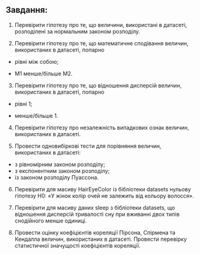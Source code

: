 ## Завдання: 

1. Перевірити гіпотезу про те, що величини, використані в датасеті,  розподілені за нормальним законом розподілу.

2. Перевірити гіпотезу про те, що математичне сподівання величин, використаних в датасеті, попарно 

- рівні між собою;

- М1 менше/більше М2.


3. Перевірити гіпотезу про те, що відношення дисперсій величин, використаних в датасеті, попарно 

- рівні 1;

- менше/більше 1.

4.   Перевірити гіпотезу про незалежність випадкових ознак величин, використаних в датасеті.

5. Провести одновибіркові тести для порівняння величин, використаних в датасеті:
- з рівномірним законом розподілу;
- з експонентним законом  розподілу;
- із законом розподілу Пуассона.

6. Перевірити для масиву HairEyeColor із бібліотеки datasets  нульову гіпотезу Н0: «У жінок колір очей не залежить від кольору волосся».

7. Перевірити для масиву даних sleep з бібліотеки datasets, що відношення дисперсій тривалості сну при вживанні двох типів снодійного менше одиниці.

8. Провести оцінку коефіцієнтів кореляції Пірсона, Спірмена та Кендалла  величин, використаних в датасеті. Провести перевірку статистичної значущості коефіцієнтів кореляції. 
